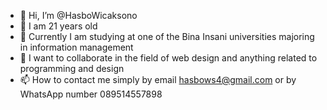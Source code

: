 - 👋 Hi, I’m @HasboWicaksono
- 👀 I am 21 years old
- 🌱 Currently I am studying at one of the Bina Insani universities majoring in information management
- 💞️ I want to collaborate in the field of web design and anything related to programming and design
- 📫 How to contact me simply by email hasbows4@gmail.com or by WhatsApp number 089514557898

<!---
HasboWicaksono/HasboWicaksono is a ✨ special ✨ repository because its `README.md` (this file) appears on your GitHub profile.
You can click the Preview link to take a look at your changes.
--->
